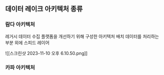 ## 데이터 레이크 아키텍처 종류

### 람다 아키텍처
레거시 데이터 수집 플랫폼을 개선하기 위해 구성한 아키텍처
배치 데이터를 처리하는 부분 외에 스피드 레이어

![[스크린샷 2023-11-10 오후 6.10.50.png]]
### 카파 아키텍처
